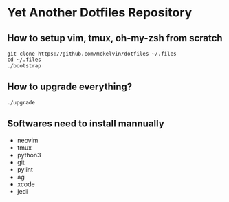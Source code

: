 # Yet Another Dotfiles Repository

## How to setup vim, tmux, oh-my-zsh from scratch

    git clone https://github.com/mckelvin/dotfiles ~/.files
    cd ~/.files
    ./bootstrap

## How to upgrade everything?

    ./upgrade

## Softwares need to install mannually

- neovim
- tmux
- python3
- git
- pylint
- ag
- xcode
- jedi
